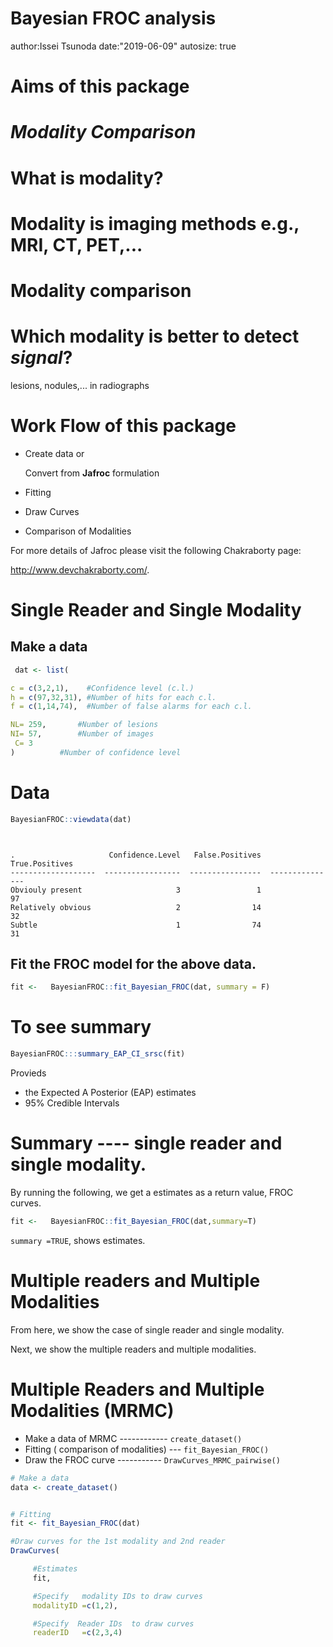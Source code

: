 











Bayesian FROC analysis
========================================================
author:Issei Tsunoda
date:"2019-06-09"
autosize: true






Aims of this package
========================================================
# _Modality_ _Comparison_



What is modality?
===========================
#  __Modality__ is imaging methods e.g., MRI, CT, PET,...


Modality comparison
================================
# Which modality is __better__ to detect _signal_?

   lesions, nodules,... in radiographs





Work Flow of this package
========================================================


- Create  data or

  Convert from __Jafroc__ formulation

- Fitting
- Draw Curves
- Comparison of Modalities

For more details of Jafroc please visit the following Chakraborty page:

<http://www.devchakraborty.com/>.


Single Reader and Single Modality
========================================================
## Make a data

```r
 dat <- list(

c = c(3,2,1),    #Confidence level (c.l.)
h = c(97,32,31), #Number of hits for each c.l.
f = c(1,14,74),  #Number of false alarms for each c.l.

NL= 259,       #Number of lesions
NI= 57,        #Number of images
 C= 3
)          #Number of confidence level
```


Data
=========


```r
BayesianFROC::viewdata(dat)
```

```


.                     Confidence.Level   False.Positives   True.Positives
-------------------  -----------------  ----------------  ---------------
Obviouly present                     3                 1               97
Relatively obvious                   2                14               32
Subtle                               1                74               31
```






## Fit the FROC model for the above data.

 
 ```r
 fit <-   BayesianFROC::fit_Bayesian_FROC(dat, summary = F)
 ```

To see summary
========================================================


```r
BayesianFROC:::summary_EAP_CI_srsc(fit)
```
Provieds
- the Expected A Posterior (EAP) estimates
- 95% Credible Intervals




Summary ----  single reader and single modality.
========================================================
 By running the following, we get a estimates as a return value, FROC curves.

 
 ```r
 fit <-   BayesianFROC::fit_Bayesian_FROC(dat,summary=T)
 ```

 `summary =TRUE`, shows estimates.

Multiple readers and Multiple Modalities
========================================================

From here, we show the case of single reader and single modality.

Next, we show the multiple readers and multiple modalities.


Multiple Readers and Multiple Modalities (MRMC)
========================================================
- Make a data of MRMC ------------ `create_dataset()`
- Fitting ( comparison of modalities) --- `fit_Bayesian_FROC()`
- Draw the FROC curve ----------- `DrawCurves_MRMC_pairwise()`
 
 ```r
 # Make a data
 data <- create_dataset()
 
 
 # Fitting
 fit <- fit_Bayesian_FROC(dat)
 
 #Draw curves for the 1st modality and 2nd reader
 DrawCurves(
 
      #Estimates
      fit,
 
      #Specify   modality IDs to draw curves
      modalityID =c(1,2),
 
      #Specify  Reader IDs  to draw curves
      readerID   =c(2,3,4)
 ```
